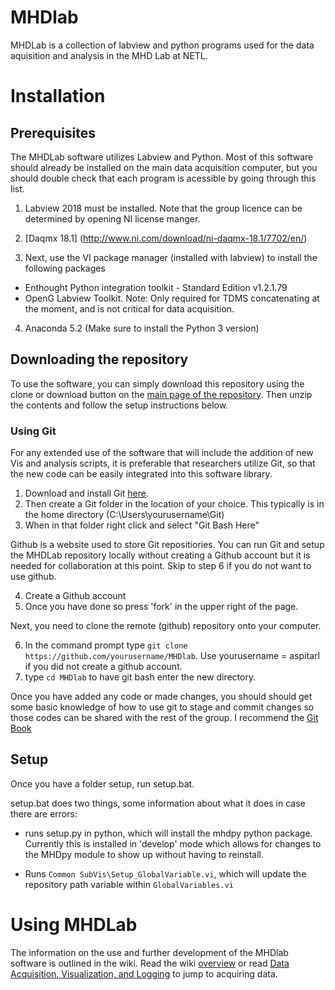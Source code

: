 # MHDlab
MHDLab is a collection of labview and python programs used for the data aquisition and analysis in the MHD Lab at NETL. 


# Installation

## Prerequisites
The MHDLab software utilizes Labview and Python. Most of this software should already be installed on the main data acquisition computer, but you should double check that each program is acessible by going through this list. 

1. Labview 2018 must be installed. Note that the group licence can be determined by opening NI license manger. 
2. [Daqmx 18.1] (http://www.ni.com/download/ni-daqmx-18.1/7702/en/)

3. Next, use the VI package manager (installed with labview) to install the following packages
  * Enthought Python integration toolkit - Standard Edition v1.2.1.79
  * OpenG Labview Toolkit. Note: Only required for TDMS concatenating at the moment, and is not critical for data acquisition.

4. Anaconda 5.2 (Make sure to install the Python 3 version) 

## Downloading the repository
To use the software, you can simply download this repository using the clone or download button on the [main page of the repository](https://github.com/aspitarl/MHDlab). Then unzip the contents and follow the setup instructions below. 

### Using Git
For any extended use of the software that will include the addition of new Vis and analysis scripts, it is preferable that researchers utilize Git, so that the new code can be easily integrated into this software library. 

1. Download and install Git [here](https://git-scm.com/downloads). 
2. Then create a Git folder in the location of your choice. This typically is in the home directory (C:\Users\yourusername\Git)
3. When in that folder right click and select "Git Bash Here"

Github is a website used to store Git repositiories. You can run Git and setup the MHDLab repository locally without creating a Github account but it is needed for collaboration at this point. Skip to step 6 if you do not want to use github. 

4. Create a Github account
5. Once you have done so press 'fork' in the upper right of the page.

Next, you need to clone the remote (github) repository onto your computer.

6. In the command prompt type `git clone https://github.com/yourusername/MHDlab`. Use yourusername = aspitarl if you did not create a github account.
5. type `cd MHDlab` to have git bash enter the new directory.

Once you have added any code or made changes, you should should get some basic knowledge of how to use git to stage and commit changes so those codes can be shared with the rest of the group. I recommend the [Git Book](https://git-scm.com/book/en/v2) 

## Setup 
Once you have a folder setup, run setup.bat. 

setup.bat does two things, some information about what it does in case there are errors: 

* runs setup.py in python, which will install the mhdpy python package. Currently this is installed in 'develop' mode which allows for changes to the MHDpy module to show up without having to reinstall.

* Runs `Common SubVis\Setup_GlobalVariable.vi`, which will update the repository path variable within `GlobalVariables.vi`

# Using MHDLab

The information on the use and further development of the MHDlab software is outlined in the wiki. Read the wiki [overview](https://github.com/aspitarl/MHDlab/wiki/Overview) or read [Data Acquisition, Visualization, and Logging](https://github.com/aspitarl/MHDlab/wiki/Data-Acquisition,-Visualization,-and-Logging) to jump to acquiring data. 

